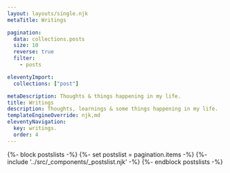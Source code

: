 ```yaml
---
layout: layouts/single.njk
metaTitle: Writings

pagination:
  data: collections.posts
  size: 10
  reverse: true
  filter:
    - posts

eleventyImport:
  collections: ["post"]

metaDescription: Thoughts & things happening in my life.
title: Writings
description: Thoughts, learnings & some things happening in my life.
templateEngineOverride: njk,md
eleventyNavigation:
  key: writings.
  order: 4
---
```



{%- block postslists -%}
  {%- set postslist = pagination.items -%}
  {%- include '../src/_components/_postslist.njk' -%}
{%- endblock postslists -%}




